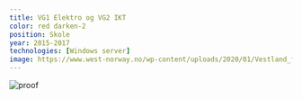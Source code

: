 ```yaml
---
title: VG1 Elektro og VG2 IKT
color: red darken-2
position: Skole
year: 2015-2017
technologies: [Windows server]
image: https://www.west-norway.no/wp-content/uploads/2020/01/Vestland_fylkesv%C3%A5pen.png
---
```


<content-quote quote="No need for perfect grades, ok is good enough." person="My strategy at school" source="" icon="mdi-account">
</content-quote>

![proof](/public/images/education/vitnemaal_vg1_og_vg2.jpeg)
